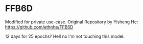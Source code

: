 # FFB6D
Modified for private use-case.
Original Repository by Yisheng He: https://github.com/ethnhe/FFB6D

12 days for 25 epochs? Hell no I'm not touching this model.
